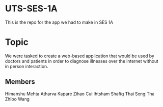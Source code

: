 # UTS-SES-1A
This is the repo for the app we had to make in SES 1A

# Topic
We were tasked to create a web-based application that would be used by doctors and patients in order to diagnose illnesses over the internet without in person interaction.

## Members
Himanshu Mehta
Atharva Kapare
Zihao Cui
Ihtsham Shafiq
Thai Seng Tha
Zhibo Wang
